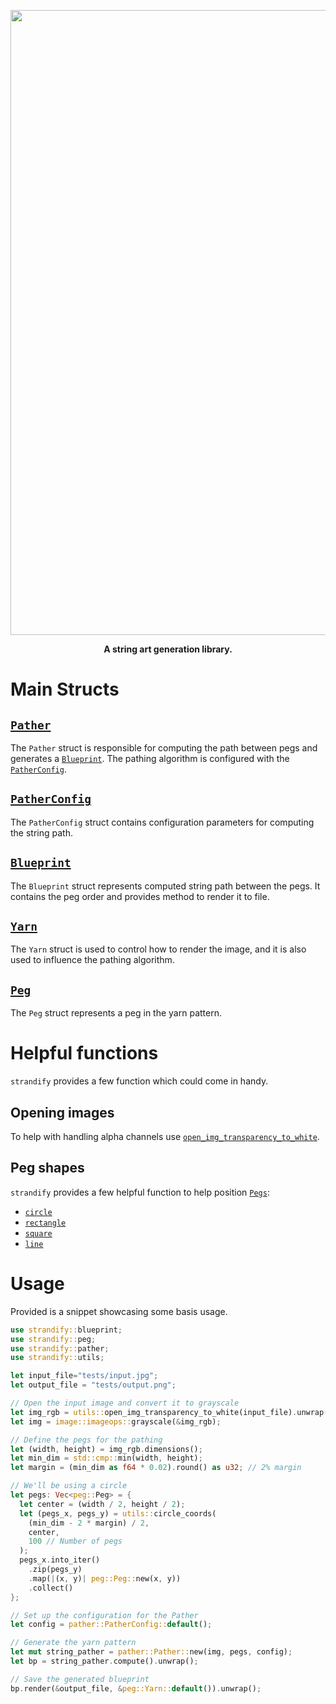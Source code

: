 <p align="center"><img src="https://i.imgur.com/4jvon2p.png" width="1000"></p>
<p align="center"><b>A string art generation library.</b></p>

# Main Structs

## [`Pather`](crate::pather::Pather)

The `Pather` struct is responsible for computing the path between pegs and generates a [`Blueprint`](crate::blueprint::Blueprint). The pathing algorithm is configured with the [`PatherConfig`](crate::pather::PatherConfig).

## [`PatherConfig`](crate::pather::PatherConfig)

The `PatherConfig` struct contains configuration parameters for computing the string path.

## [`Blueprint`](crate::blueprint::Blueprint)

The `Blueprint` struct represents computed string path between the pegs. It contains the peg order and provides method to render it to file.

## [`Yarn`](crate::peg::Yarn)

The `Yarn` struct is used to control how to render the image, and it is also used to influence the pathing algorithm.

## [`Peg`](crate::peg::Peg)

The `Peg` struct represents a peg in the yarn pattern.

# Helpful functions

`strandify` provides a few function which could come in handy.

## Opening images

To help with handling alpha channels use [`open_img_transparency_to_white`](crate::utils::open_img_transparency_to_white).

## Peg shapes

`strandify` provides a few helpful function to help position [`Pegs`](crate::peg::Peg):

- [`circle`](crate::utils::circle_coords)
- [`rectangle`](crate::utils::rectangle_coords)
- [`square`](crate::utils::square_coords)
- [`line`](crate::utils::line_coords)

# Usage

Provided is a snippet showcasing some basis usage.

```rust
use strandify::blueprint;
use strandify::peg;
use strandify::pather;
use strandify::utils;

let input_file="tests/input.jpg";
let output_file = "tests/output.png";

// Open the input image and convert it to grayscale
let img_rgb = utils::open_img_transparency_to_white(input_file).unwrap();
let img = image::imageops::grayscale(&img_rgb);

// Define the pegs for the pathing
let (width, height) = img_rgb.dimensions();
let min_dim = std::cmp::min(width, height);
let margin = (min_dim as f64 * 0.02).round() as u32; // 2% margin

// We'll be using a circle
let pegs: Vec<peg::Peg> = {
  let center = (width / 2, height / 2);
  let (pegs_x, pegs_y) = utils::circle_coords(
    (min_dim - 2 * margin) / 2,
    center,
    100 // Number of pegs
  );
  pegs_x.into_iter()
    .zip(pegs_y)
    .map(|(x, y)| peg::Peg::new(x, y))
    .collect()
};

// Set up the configuration for the Pather
let config = pather::PatherConfig::default();

// Generate the yarn pattern
let mut string_pather = pather::Pather::new(img, pegs, config);
let bp = string_pather.compute().unwrap();

// Save the generated blueprint
bp.render(&output_file, &peg::Yarn::default()).unwrap();
```
